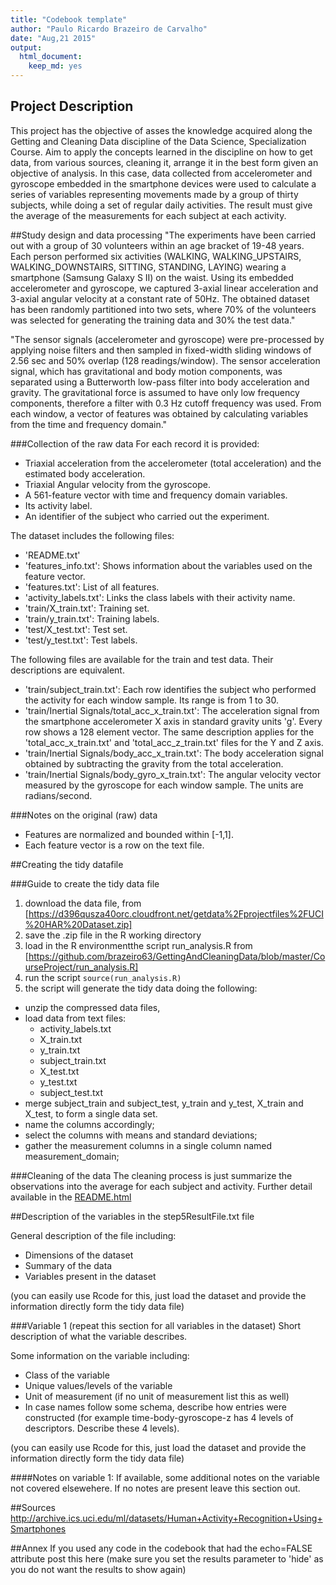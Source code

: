 ```yaml
---
title: "Codebook template"
author: "Paulo Ricardo Brazeiro de Carvalho"
date: "Aug,21 2015"
output:
  html_document:
    keep_md: yes
---
```


## Project Description
This project has the objective of asses the knowledge acquired along the Getting and Cleaning Data discipline of the Data Science, Specialization Course. Aim to apply the concepts learned in the discipline on how to get data, from various sources, cleaning it, arrange it in the best form given an objective of analysis. In this case, data collected from accelerometer and gyroscope embedded in the smartphone devices were used to calculate a series of variables representing movements made by a group of thirty subjects, while doing a set of regular daily activities. The result must give the average of the measurements for each subject at each activity.

##Study design and data processing
"The experiments have been carried out with a group of 30 volunteers within an age bracket of 19-48 years. Each person performed six activities (WALKING, WALKING_UPSTAIRS, WALKING_DOWNSTAIRS, SITTING, STANDING, LAYING) wearing a smartphone (Samsung Galaxy S II) on the waist. Using its embedded accelerometer and gyroscope, we captured 3-axial linear acceleration and 3-axial angular velocity at a constant rate of 50Hz. The obtained dataset has been randomly partitioned into two sets, where 70% of the volunteers was selected for generating the training data and 30% the test data." 

"The sensor signals (accelerometer and gyroscope) were pre-processed by applying noise filters and then sampled in fixed-width sliding windows of 2.56 sec and 50% overlap (128 readings/window). The sensor acceleration signal, which has gravitational and body motion components, was separated using a Butterworth low-pass filter into body acceleration and gravity. The gravitational force is assumed to have only low frequency components, therefore a filter with 0.3 Hz cutoff frequency was used. From each window, a vector of features was obtained by calculating variables from the time and frequency domain."

###Collection of the raw data
For each record it is provided:

- Triaxial acceleration from the accelerometer (total acceleration) and the estimated body acceleration.
- Triaxial Angular velocity from the gyroscope. 
- A 561-feature vector with time and frequency domain variables. 
- Its activity label. 
- An identifier of the subject who carried out the experiment.

The dataset includes the following files:

- 'README.txt'
- 'features_info.txt': Shows information about the variables used on the feature vector.
- 'features.txt': List of all features.
- 'activity_labels.txt': Links the class labels with their activity name.
- 'train/X_train.txt': Training set.
- 'train/y_train.txt': Training labels.
- 'test/X_test.txt': Test set.
- 'test/y_test.txt': Test labels.

The following files are available for the train and test data. Their descriptions are equivalent.   

- 'train/subject_train.txt': Each row identifies the subject who performed the activity for each window sample. Its range is from 1 to 30.   
- 'train/Inertial Signals/total_acc_x_train.txt': The acceleration signal from the smartphone accelerometer X axis in standard gravity units 'g'. Every row shows a 128 element vector. The same description applies for the 'total_acc_x_train.txt' and 'total_acc_z_train.txt' files for the Y and Z axis.  
- 'train/Inertial Signals/body_acc_x_train.txt': The body acceleration signal obtained by subtracting the gravity from the total acceleration.   
- 'train/Inertial Signals/body_gyro_x_train.txt': The angular velocity vector measured by the gyroscope for each window sample. The units are radians/second. 

###Notes on the original (raw) data 
- Features are normalized and bounded within [-1,1].
- Each feature vector is a row on the text file.

##Creating the tidy datafile

###Guide to create the tidy data file
1. download the data file, from [https://d396qusza40orc.cloudfront.net/getdata%2Fprojectfiles%2FUCI%20HAR%20Dataset.zip]
2. save the .zip file in the R working directory
3. load in the R environmentthe script run_analysis.R from [https://github.com/brazeiro63/GettingAndCleaningData/blob/master/CourseProject/run_analysis.R]
4. run the script `source(run_analysis.R)`
5. the script will generate the tidy data doing the following: 
  + unzip the compressed data files,  
  + load data from text files: 
    + activity_labels.txt
    + X_train.txt
    + y_train.txt
    + subject_train.txt
    + X_test.txt
    + y_test.txt
    + subject_test.txt
  + merge subject_train and subject_test, y_train and y_test, X_train and X_test, to form a single data set.
  + name the columns accordingly;
  + select the columns with means and standard deviations; 
  + gather the measurement columns in a single column named measurement_domain;

###Cleaning of the data
The cleaning process is just summarize the observations into the average for each subject and activity. Further detail available in the [README.html](https://github.com/brazeiro63/GettingAndCleaningData/blob/master/CourseProject/README.html)


##Description of the variables in the step5ResultFile.txt file

General description of the file including: 

- Dimensions of the dataset  
- Summary of the data  
- Variables present in the dataset  
 
(you can easily use Rcode for this, just load the dataset and provide the information directly form the tidy data file)

###Variable 1 (repeat this section for all variables in the dataset)
Short description of what the variable describes.

Some information on the variable including:
 - Class of the variable
 - Unique values/levels of the variable
 - Unit of measurement (if no unit of measurement list this as well)
 - In case names follow some schema, describe how entries were constructed (for example time-body-gyroscope-z has 4 levels of descriptors. Describe these 4 levels). 

(you can easily use Rcode for this, just load the dataset and provide the information directly form the tidy data file)

####Notes on variable 1:
If available, some additional notes on the variable not covered elsewehere. If no notes are present leave this section out.

##Sources
http://archive.ics.uci.edu/ml/datasets/Human+Activity+Recognition+Using+Smartphones

##Annex
If you used any code in the codebook that had the echo=FALSE attribute post this here (make sure you set the results parameter to 'hide' as you do not want the results to show again)